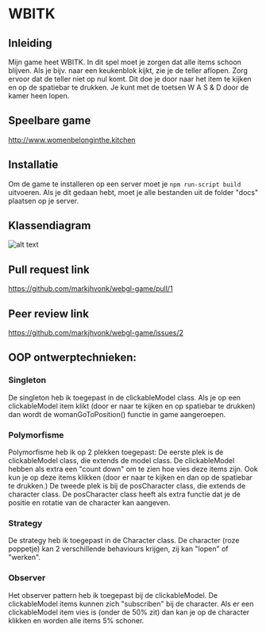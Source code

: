 # WBITK

## Inleiding
Mijn game heet WBITK. In dit spel moet je zorgen dat alle items schoon blijven. Als je bijv. naar een keukenblok kijkt, zie je de teller aflopen. Zorg ervoor dat de teller niet op nul komt. Dit doe je door naar het item te kijken en op de spatiebar te drukken. Je kunt met de toetsen W A S & D door de kamer heen lopen.

## Speelbare game
http://www.womenbelonginthe.kitchen

## Installatie
Om de game te installeren op een server moet je ```npm run-script build``` uitvoeren. Als je dit gedaan hebt, moet je alle bestanden uit de folder "docs" plaatsen op je server.

## Klassendiagram
![alt text](http://wbitk.robintreur.nl/uml.png)

## Pull request link
https://github.com/markjhvonk/webgl-game/pull/1

## Peer review link
https://github.com/markjhvonk/webgl-game/issues/2

## OOP ontwerptechnieken:

### Singleton
De singleton heb ik toegepast in de clickableModel class. Als je op een clickableModel item klikt (door er naar te kijken en op spatiebar te drukken) dan wordt de womanGoToPosition() functie in game aangeroepen.

### Polymorfisme
Polymorfisme heb ik op 2 plekken toegepast:
De eerste plek is de clickableModel class, die extends de model class. De clickableModel hebben als extra een "count down" om te zien hoe vies deze items zijn. Ook kun je op deze items klikken (door er naar te kijken en dan op de spatiebar te drukken.)
De tweede plek is bij de posCharacter class, die extends de character class. De posCharacter class heeft als extra functie dat je de positie en rotatie van de character kan aangeven.

### Strategy
De strategy heb ik toegepast in de Character class. De character (roze poppetje) kan 2 verschillende behaviours krijgen, zij kan "lopen" of "werken". 

### Observer
Het observer pattern heb ik toegepast bij de clickableModel. De clickableModel items kunnen zich "subscriben" bij de character. Als er een clickableModel item vies is (onder de 50% zit) dan kan je op de character klikken en worden alle items 5% schoner.